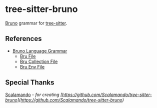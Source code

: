 # tree-sitter-bruno

[Bruno](https://github.com/usebruno/bruno) grammar for [tree-sitter](https://github.com/tree-sitter/tree-sitter).

## References

- [Bruno Language Grammar](https://github.com/usebruno/bruno/tree/main/packages/bruno-lang/v2)
  - [Bru File](https://github.com/usebruno/bruno/blob/main/packages/bruno-lang/v2/src/bruToJson.js)
  - [Bru Collection File](https://github.com/usebruno/bruno/blob/main/packages/bruno-lang/v2/src/collectionBruToJson.js)
  - [Bru Env File](https://github.com/usebruno/bruno/blob/main/packages/bruno-lang/v2/src/envToJson.js)

## Special Thanks

[Scalamando](https://github.com/Scalamando) - *for creating [<https://github.com/Scalamando/tree-sitter-bruno](https://github.com/Scalamando/tree-sitter-bruno>)*
